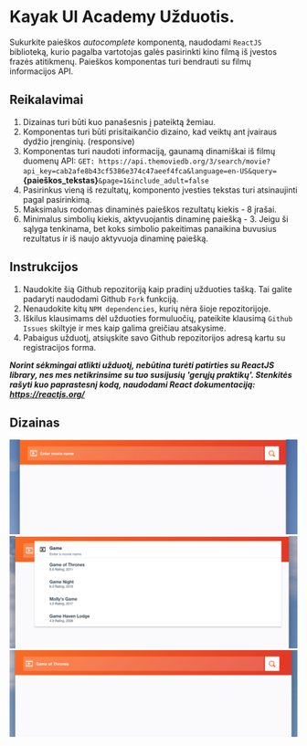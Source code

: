 # Kayak UI Academy Užduotis.

Sukurkite paieškos _autocomplete_ komponentą, naudodami `ReactJS` biblioteką, kurio pagalba vartotojas galės pasirinkti kino filmą iš įvestos frazės atitikmenų. Paieškos komponentas turi bendrauti su filmų informacijos API.

## Reikalavimai
1. Dizainas turi būti kuo panašesnis į pateiktą žemiau.
2. Komponentas turi būti prisitaikančio dizaino, kad veiktų ant įvairaus dydžio įrenginių. (responsive)
3. Komponentas turi naudoti informaciją, gaunamą dinamiškai iš filmų duomenų API:
   `GET: https://api.themoviedb.org/3/search/movie?api_key=cab2afe8b43cf5386e374c47aeef4fca&language=en-US&query=`**{paieškos_tekstas}**`&page=1&include_adult=false`
4. Pasirinkus vieną iš rezultatų, komponento įvesties tekstas turi atsinaujinti pagal pasirinkimą.
5. Maksimalus rodomas dinaminės paieškos rezultatų kiekis - 8 įrašai.
6. Minimalus simbolių kiekis, aktyvuojantis dinaminę paiešką - 3. Jeigu ši sąlyga tenkinama, bet koks simbolio pakeitimas panaikina buvusius rezultatus ir iš naujo aktyvuoja dinaminę paiešką.

## Instrukcijos
1. Naudokite šią Github repozitoriją kaip pradinį užduoties tašką. Tai galite padaryti naudodami Github `Fork` funkciją.
2. Nenaudokite kitų `NPM dependencies`, kurių nėra šioje repozitorijoje.
3. Iškilus klausimams dėl užduoties formuluočių, pateikite klausimą `Github Issues` skiltyje ir mes kaip galima greičiau atsakysime.
4. Pabaigus užduotį, atsiųskite savo Github repozitorijos adresą kartu su registracijos forma.

**_Norint sėkmingai atlikti užduotį, nebūtina turėti patirties su ReactJS library, nes mes netikrinsime su tuo susijusių 'gerųjų praktikų'. Stenkitės rašyti kuo paprastesnį kodą, naudodami React dokumentaciją: https://reactjs.org/_**

## Dizainas

![Default state](images/default_state.png?raw=true "Default state")
![Results state](images/results_state.png?raw=true "Results state")
![Selected text](images/selected_state.png?raw=true "Selected state")
